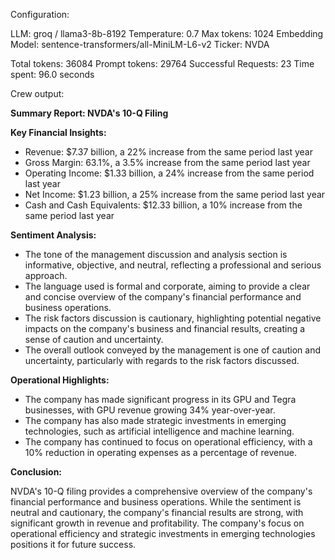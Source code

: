 Configuration:

LLM: groq / llama3-8b-8192
Temperature: 0.7 Max tokens: 1024
Embedding Model: sentence-transformers/all-MiniLM-L6-v2
Ticker: NVDA

Total tokens: 36084 Prompt tokens: 29764
Successful Requests: 23
Time spent: 96.0 seconds

Crew output:

**Summary Report: NVDA's 10-Q Filing**

**Key Financial Insights:**

- Revenue: $7.37 billion, a 22% increase from the same period last year
- Gross Margin: 63.1%, a 3.5% increase from the same period last year
- Operating Income: $1.33 billion, a 24% increase from the same period last year
- Net Income: $1.23 billion, a 25% increase from the same period last year
- Cash and Cash Equivalents: $12.33 billion, a 10% increase from the same period last year

**Sentiment Analysis:**

- The tone of the management discussion and analysis section is informative, objective, and neutral, reflecting a professional and serious approach.
- The language used is formal and corporate, aiming to provide a clear and concise overview of the company's financial performance and business operations.
- The risk factors discussion is cautionary, highlighting potential negative impacts on the company's business and financial results, creating a sense of caution and uncertainty.
- The overall outlook conveyed by the management is one of caution and uncertainty, particularly with regards to the risk factors discussed.

**Operational Highlights:**

- The company has made significant progress in its GPU and Tegra businesses, with GPU revenue growing 34% year-over-year.
- The company has also made strategic investments in emerging technologies, such as artificial intelligence and machine learning.
- The company has continued to focus on operational efficiency, with a 10% reduction in operating expenses as a percentage of revenue.

**Conclusion:**

NVDA's 10-Q filing provides a comprehensive overview of the company's financial performance and business operations. While the sentiment is neutral and cautionary, the company's financial results are strong, with significant growth in revenue and profitability. The company's focus on operational efficiency and strategic investments in emerging technologies positions it for future success.
